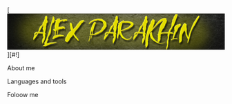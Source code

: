 [![header](<https://github.com/alexparakhin/alexparakhin/blob/main/assets/black%20(1).jpg>)][#!]

About me

Languages and tools

Foloow me
